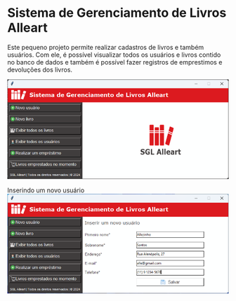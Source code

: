 # Sistema de Gerenciamento de Livros Alleart

Este pequeno projeto permite realizar cadastros de livros e também usuários. Com ele, é possível visualizar todos os usuários e livros contido no banco de dados e também é possível fazer registros de emprestimos e devoluções dos livros. 

<img src = "https://github.com/allesantos/allesantos/blob/main/imagens/Python-Gerenciador-de-Livros/00.png">

Inserindo um novo usuário
<img src = "https://github.com/allesantos/allesantos/blob/main/imagens/Python-Gerenciador-de-Livros/00d.png">


